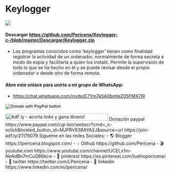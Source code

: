 # Keylogger
[![](https://pm1.narvii.com/7196/a794afb228b7fc8c30ab88078dc35fc759b7f3b9r1-1283-767v2_hq.jpg)](https://aminoapps.com/c/cyber-hacking/page/blog/keylogger-con-c-capturando-datos/WkVP_3LCXuk5wZkV07PKLWqkx21gx7vKjG)
#### Descargar https://github.com/Pericena/Keylogger-c-/blob/master/Descargar/Keylogger.zip

 - Los programas conocidos como ‘keylogger’ tienen como finalidad registrar la actividad de un ordenador, normalmente de forma secreta a modo de espía y facilitarla a quien los instaló. Permite la supervisión de todo lo que se ha hecho en él y se puede revisar desde el propio ordenador o desde otro de forma remota.

#### Abre este enlace para unirte a mi grupo de WhatsApp: 
- https://chat.whatsapp.com/invite/E7Ym7k5A0bmIeZ05FMX7lR
<form action="https://www.paypal.com/cgi-bin/webscr" method="post" target="_top">
<input type="hidden" name="cmd" value="_s-xclick" />
<input type="hidden" name="hosted_button_id" value="MJPRV838AYA2J" />
<input type="image" src="https://www.paypalobjects.com/en_US/i/btn/btn_donateCC_LG.gif" border="0" name="submit" title="PayPal - The safer, easier way to pay online!" alt="Donate with PayPal button" />
<img alt="" border="0" src="https://www.paypal.com/en_BO/i/scr/pixel.gif" width="1" height="1" />
</form>
<!-- Start of adf.ly banner code --><a href="https://join-adf.ly/21179079"><img border="0" src="https://cdn.ay.gy/images/banners/adfly.350x19.1.png" width="320" height="23" title="AdF.ly - acorta links y gana dinero!" /></a>
<!-- End of adf.ly banner code -->
Donación paypal
https://www.paypal.com/cgi-bin/webscr?cmd=_s-xclick&hosted_button_id=MJPRV838AYA2J&source=url
https://join-adf.ly/21179079
Sigueme en las redes Sociales:
- 🌎 Blogger          https://lpericena.blogspot.com/
- 💡 Github            https://github.com/Pericena
- 🎬 youtube.com  https://www.youtube.com/channel/UCELx1m-NeAdBn7mCuQ86kcw
- 📸 pinterest        https://es.pinterest.com/lushiopericena/
- 🐤 twitter             https://twitter.com/LPericena
- 👦 linkedin         https://www.linkedin.com/in/lpericena/


